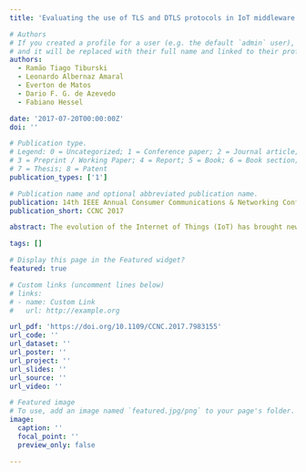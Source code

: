 ```yaml
---
title: 'Evaluating the use of TLS and DTLS protocols in IoT middleware systems applied to E-health'

# Authors
# If you created a profile for a user (e.g. the default `admin` user), write the username (folder name) here
# and it will be replaced with their full name and linked to their profile.
authors:
  - Ramão Tiago Tiburski
  - Leonardo Albernaz Amaral
  - Everton de Matos
  - Dario F. G. de Azevedo
  - Fabiano Hessel

date: '2017-07-20T00:00:00Z'
doi: ''

# Publication type.
# Legend: 0 = Uncategorized; 1 = Conference paper; 2 = Journal article;
# 3 = Preprint / Working Paper; 4 = Report; 5 = Book; 6 = Book section;
# 7 = Thesis; 8 = Patent
publication_types: ['1']

# Publication name and optional abbreviated publication name.
publication: 14th IEEE Annual Consumer Communications & Networking Conference
publication_short: CCNC 2017

abstract: The evolution of the Internet of Things (IoT) has brought new security requirements in terms of communication services with respect to data transmitted in mobile networks. Although IoT middleware systems have been used to cope with the most relevant requirements demanded by different IoT applications, security is a special topic that is not mature enough in this kind of technology. E-health is an example of environment that exposes sensitive data. The security challenges regarding e-health applications are concentrated mainly on issues surrounding the communication layer, specially those cases where data are transmitted over insecure networks. TLS and DTLS protocols have been chosen by most of the existing IoT systems in order to protect such communications. However, none of them was designed to be used in IoT situations. In addition, none of the existing works analyzes their suitability to the IoT regarding the usage of mobile networks, which are common in real-world scenarios of e-health. In this paper, we analyze the use of TLS and DTLS protocols in IoT middleware systems applied to the e-health environment regarding performance (i.e., response time), overhead, network latency and packet loss when operating in mobile networks. We evaluated both protocols through a specific e-health scenario. Tests revealed the usage of mobile networks increases response time and overhead of both protocols, on average, when compared to traditional networks.

tags: []

# Display this page in the Featured widget?
featured: true

# Custom links (uncomment lines below)
# links:
# - name: Custom Link
#   url: http://example.org

url_pdf: 'https://doi.org/10.1109/CCNC.2017.7983155'
url_code: ''
url_dataset: ''
url_poster: ''
url_project: ''
url_slides: ''
url_source: ''
url_video: ''

# Featured image
# To use, add an image named `featured.jpg/png` to your page's folder.
image:
  caption: ''
  focal_point: ''
  preview_only: false

---
```

